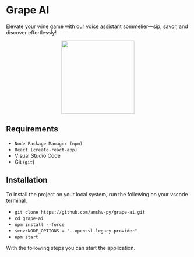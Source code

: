 # Grape AI

Elevate your wine game with our voice assistant sommelier—sip, savor, and discover effortlessly!


<p align="center">
  <img src="https://i.ibb.co/wwsXXds/Grape-AI-logo.png" width="200">
</p>


## Requirements
- `Node Package Manager (npm)`
- `React (create-react-app)`
- Visual Studio Code
- Git (`git`)
## Installation
To install the project on your local system, run the following on your vscode terminal.
 - `git clone https://github.com/anshv-py/grape-ai.git`
 - `cd grape-ai`
 - `npm install --force`
 - `$env:NODE_OPTIONS = "--openssl-legacy-provider"`
 - `npm start`

With the following steps you can start the application.
